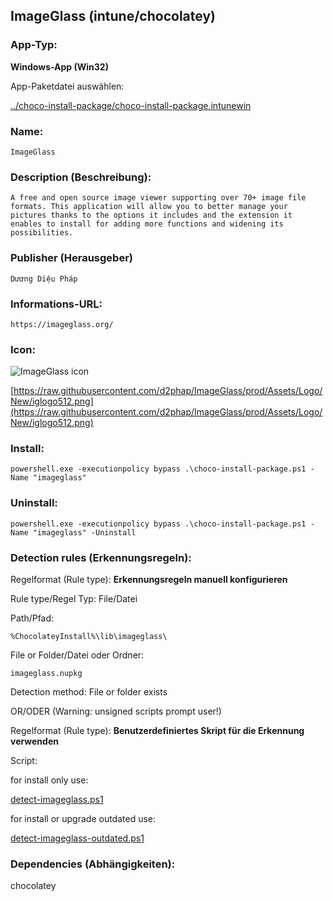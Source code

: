 ## ImageGlass (intune/chocolatey)

### App-Typ:

__Windows-App (Win32)__

App-Paketdatei auswählen:

[../choco-install-package/choco-install-package.intunewin](../choco-install-package/choco-install-package.intunewin?raw=true)


### Name:

```
ImageGlass
```

### Description (Beschreibung):

```
A free and open source image viewer supporting over 70+ image file formats. This application will allow you to better manage your pictures thanks to the options it includes and the extension it enables to install for adding more functions and widening its possibilities.
```

### Publisher (Herausgeber)

```
Dương Diệu Pháp
```


### Informations-URL:

```
https://imageglass.org/
```

### Icon:

![ImageGlass icon](https://raw.githubusercontent.com/d2phap/ImageGlass/prod/Assets/Logo/New/iglogo_128.png)

[https://raw.githubusercontent.com/d2phap/ImageGlass/prod/Assets/Logo/New/iglogo512.png](https://raw.githubusercontent.com/d2phap/ImageGlass/prod/Assets/Logo/New/iglogo512.png)


### Install:
```
powershell.exe -executionpolicy bypass .\choco-install-package.ps1 -Name "imageglass"
```


### Uninstall:
```
powershell.exe -executionpolicy bypass .\choco-install-package.ps1 -Name "imageglass" -Uninstall
```


### Detection rules (Erkennungsregeln):

Regelformat (Rule type): __Erkennungsregeln manuell konfigurieren__

Rule type/Regel Typ: File/Datei

Path/Pfad:

```
%ChocolateyInstall%\lib\imageglass\
```


File or Folder/Datei oder Ordner:

```
imageglass.nupkg
```

Detection method: File or folder exists


OR/ODER (Warning: unsigned scripts prompt user!)

Regelformat (Rule type): __Benutzerdefiniertes Skript für die Erkennung verwenden__

Script:

for install only use:

[detect-imageglass.ps1](./detect-imageglass.ps1)

for install or upgrade outdated use:

[detect-imageglass-outdated.ps1](./detect-imageglass-outdated.ps1)

### Dependencies (Abhängigkeiten):

chocolatey
